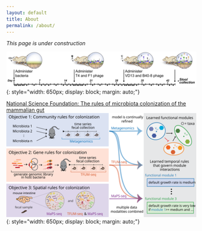 ```yaml
---
layout: default
title: About
permalink: /about/
---
```



*This page is under construction*



![Travis Gibson](/image/mouse_time.jpg){: style="width: 650px;
    display: block;
    margin: auto;"}

[National Science Foundation: The rules of microbiota colonization of the mammalian gut](https://www.nsf.gov/awardsearch/showAward?AWD_ID=2025515&HistoricalAwards=false)
![Travis Gibson](/image/nsfmtm.svg){: style="width: 650px;
    display: block;
    margin: auto;"}
